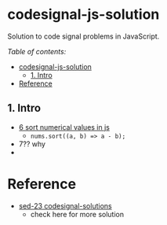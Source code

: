 # codesignal-js-solution

Solution to code signal problems in JavaScript.

*Table of contents:*
- [codesignal-js-solution](#codesignal-js-solution)
  - [1. Intro](#1-intro)
- [Reference](#reference)



## 1. Intro

- [6 sort numerical values in js](./intro/06-makeArrayConsecutive2/6.js)
  - `nums.sort((a, b) => a - b);`
- 7?? why 
- 


# Reference
- [sed-23 codesignal-solutions](https://github.com/sed-23/codesignal-solutions/tree/main)
  - check here for more solution
  